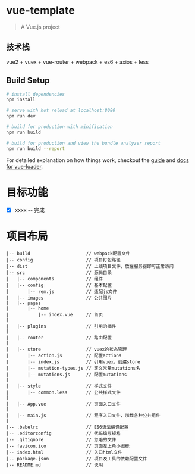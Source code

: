 # vue-template

> A Vue.js project

## 技术栈
vue2 + vuex + vue-router + webpack + es6 + axios + less

## Build Setup

``` bash
# install dependencies
npm install

# serve with hot reload at localhost:8080
npm run dev

# build for production with minification
npm run build

# build for production and view the bundle analyzer report
npm run build --report
```

For detailed explanation on how things work, checkout the [guide](http://vuejs-templates.github.io/webpack/) and [docs for vue-loader](http://vuejs.github.io/vue-loader).

# 目标功能
- [x] xxxx -- 完成


# 项目布局
```
|-- build                     // webpack配置文件
|-- config                    // 项目打包路径
|-- dist                      // 上线项目文件，放在服务器即可正常访问
|-- src                       // 源码目录
|   |-- components            // 组件
|   |-- config                // 基本配置
|       |-- rem.js            // 适配js文件
|   |-- images                // 公共图片
|   |-- pages
|       |-- home            
|           |-- index.vue     // 首页
|
|   |-- plugins               // 引用的插件
|
|   |-- router                // 路由配置
|
|   |-- store                 // vuex的状态管理
|       |-- action.js         // 配置actions
|       |-- index.js          // 引用vuex，创建store
|       |-- mutation-types.js // 定义常量mutations名
|       |-- mutations.js      // 配置mutations
|
|   |-- style                 // 样式文件
|       |-- common.less       // 公共样式文件
|
|   |-- App.vue               // 页面入口文件
|
|   |-- main.js               // 程序入口文件，加载各种公共组件
| 
|-- .babelrc                  // ES6语法编译配置
|-- .editorconfig             // 代码编写规格
|-- .gitignore                // 忽略的文件
|-- favicon.ico               // 页面左上角小图标
|-- index.html                // 入口html文件
|-- package.json              // 项目及工具的依赖配置文件
|-- README.md                 // 说明
```

